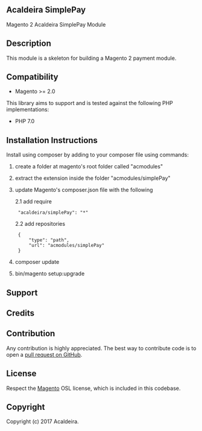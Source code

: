 ## Acaldeira SimplePay

Magento 2 Acaldeira SimplePay Module

Description
-----------
This module is a skeleton for building a Magento 2 payment module. 

Compatibility
-------------
- Magento >= 2.0

This library aims to support and is tested against the following PHP
implementations:

* PHP 7.0

Installation Instructions
-------------------------
Install using composer by adding to your composer file using commands:

1. create a folder at magento's root folder called "acmodules"
2. extract the extension inside the folder "acmodules/simplePay"
3. update Magento's composer.json file with the following
 
    2.1 add require 
    
        "acaldeira/simplePay": "*"
    
    2.2 add repositories 
    
        {
            "type": "path",
            "url": "acmodules/simplePay"
        }
    
4. composer update
5. bin/magento setup:upgrade

Support
-------

Credits
---------

Contribution
------------
Any contribution is highly appreciated. The best way to contribute code is to open a [pull request on GitHub](https://help.github.com/articles/using-pull-requests).

License
-------
Respect the [Magento][] OSL license, which is included in this codebase.

[magento]: Magento2_LICENSE.md

Copyright
---------
Copyright (c) 2017 Acaldeira.
